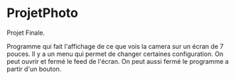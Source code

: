 # ProjetPhoto
Projet Finale.

Programme qui fait l'affichage de ce que vois la camera sur un écran de 7 pouces. Il y a un menu qui permet de changer certaines configuration. On peut ouvrir et fermé le feed de l'écran. On peut aussi fermé le programme a partir d'un bouton. 
